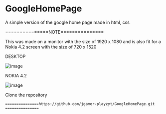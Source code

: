 # GoogleHomePage
A simple version of the google home page made in html, css

   ===============NOTE===============


This was made on a monitor with the size of 1920 x 1080 and is also fit for a Nokia 4.2 screen with the size of 720 x 1520

DESKTOP

![image](https://user-images.githubusercontent.com/62500813/192548580-38c74de1-8c6f-4c40-8c55-e784e923581e.png)


NOKIA 4.2 

![image](https://user-images.githubusercontent.com/62500813/192548765-e97f69c2-3a0e-4f1a-ad54-59a0fed980f8.png)

Clone the repository 

    ===============https://github.com/jgamer-playzyt/GoogleHomePage.git ===============
